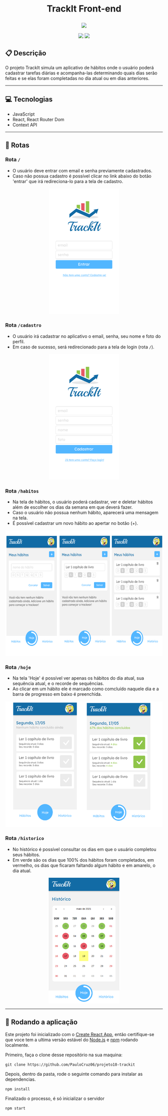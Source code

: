 # <p align="center"> TrackIt Front-end </p>

<p align="center">
    <img src="./src/components/assets/images/logo.png" />
</p>

<p align="center">
   <img src="https://img.shields.io/badge/author-PauloCruz06-4dae71?style=flat-square" />
   <img src="https://img.shields.io/github/languages/count/PauloCruz06/projeto10-trackit?color=4dae71&style=flat-square" />
</p>

## :clipboard: Descrição

O projeto TrackIt simula um aplicativo de hábitos onde o usuário poderá cadastrar tarefas diárias e acompanha-las determinando quais dias serão feitas e se elas foram completadas no dia atual ou em dias anteriores.

***

## :computer: Tecnologias

- JavaScript
- React, React Router Dom
- Context API

***

## :rocket: Rotas

### Rota `/`

- O usuário deve entrar com email e senha previamente cadastrados.
- Caso não possua cadastro é possível clicar no link abaixo do botão 'entrar' que irá redireciona-lo para a tela de cadastro.

<div align='center'>
    <img height="400" src="./src/components/assets/images/Phone8_4.png" />   
</div>

### Rota `/cadastro`

- O usuário irá cadastrar no aplicativo o email, senha, seu nome e foto do perfil.
- Em caso de sucesso, será redirecionado para a tela de login (rota `/`).

<div align='center'>
    <img height="400" src="./src/components/assets/images/Phone8_5.png" />   
</div>

### Rota `/habitos`

- Na tela de hábitos, o usuário poderá cadastrar, ver e deletar hábitos além de escolher os dias da semana em que deverá fazer.
- Caso o usuário não possua nenhum hábito, aparecerá uma mensagem na tela.
- É possível cadastrar um novo hábito ao apertar no botão (+).

<div align='center'>
    <img height="400" src="./src/components/assets/images/Phone8_8910.png" />   
</div>


### Rota `/hoje`

- Na tela 'Hoje' é possível ver apenas os hábitos do dia atual, sua sequência atual,  e o recorde de sequências.
- Ao clicar em um hábito ele é marcado como comcluído naquele dia e a barra de progresso em baixo é preenchida.

<div align='center'>
    <img height="400" src="./src/components/assets/images/Phone8_111213.png" />   
</div>

### Rota `/historico`

- No histórico é possível consultar os dias em que o usuário completou seus hábitos.
- Em verde são os dias que 100% dos hábitos foram completados, em vermelho, os dias que ficaram faltando algum hábito e em amarelo, o dia atual.

<div align='center'>
    <img height="400" src="./src/components/assets/images/Phone8_16.png" />   
</div>

***

## 🏁 Rodando a aplicação

Este projeto foi inicializado com o [Create React App](https://github.com/facebook/create-react-app), então certifique-se que voce tem a ultima versão estável do [Node.js](https://nodejs.org/en/download/) e [npm](https://www.npmjs.com/) rodando localmente.

Primeiro, faça o clone desse repositório na sua maquina:

```
git clone https://github.com/PauloCruz06/projeto10-trackit
```

Depois, dentro da pasta, rode o seguinte comando para instalar as dependencias.

```
npm install
```

Finalizado o processo, é só inicializar o servidor
```
npm start
```
